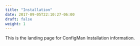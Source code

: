 ```yaml
---
title: "Installation"
date: 2017-09-05T22:10:27-06:00
draft: false
weight: 1
---
```

This is the landing page for ConfigMan Installation information.